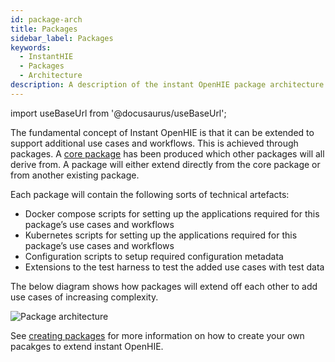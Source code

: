 ```yaml
---
id: package-arch
title: Packages
sidebar_label: Packages
keywords:
  - InstantHIE
  - Packages
  - Architecture
description: A description of the instant OpenHIE package architecture
---
```


import useBaseUrl from '@docusaurus/useBaseUrl';

The fundamental concept of Instant OpenHIE is that it can be extended to support additional use cases and workflows. This is achieved through packages. A [core package](packages/core.md) has been produced which other packages will all derive from. A package will either extend directly from the core package or from another existing package.

Each package will contain the following sorts of technical artefacts:
* Docker compose scripts for setting up the applications required for this package’s use cases and workflows
* Kubernetes scripts for setting up the applications required for this package’s use cases and workflows
* Configuration scripts to setup required configuration metadata
* Extensions to the test harness to test the added use cases with test data

The below diagram shows how packages will extend off each other to add use cases of increasing complexity.

<div class="text--center">
  <img alt="Package architecture" src={useBaseUrl('img/package-arch.png')} />
</div>

See [creating packages](creating-packages.md) for more information on how to create your own pacakges to extend instant OpenHIE.